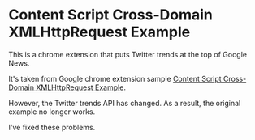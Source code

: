 # Content Script Cross-Domain XMLHttpRequest Example #

This is a chrome extension that puts Twitter trends at the top of Google News.

It's taken from Google chrome extension sample [Content Script Cross-Domain XMLHttpRequest Example](http://code.google.com/chrome/extensions/samples.html#6871d09f4a96bf9d4b6cc724d00e909cee0f3902).

However, the Twitter trends API has changed. As a result, the original example no longer works.

I've fixed these problems.



